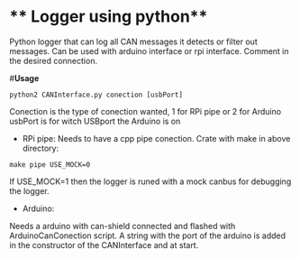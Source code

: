 # ** Logger using python**

Python logger that can log all CAN messages it detects or filter out messages. Can be used with arduino interface or rpi interface. 
Comment in the desired connection. 

#**Usage**
```shell
python2 CANInterface.py conection [usbPort]
```
Conection is the type of conection wanted, 1 for RPi pipe or 2 for Arduino
usbPort is for witch USBport the Arduino is on 

* RPi pipe:
Needs to have a cpp pipe conection. Crate with make in above directory:
```shell
make pipe USE_MOCK=0
```
If USE_MOCK=1 then the logger is runed with a mock canbus for debugging the logger.

* Arduino:

Needs a arduino with can-shield connected and flashed with ArduinoCanConection script. A string with the port of the arduino is added in the constructor of the CANInterface and at start. 

